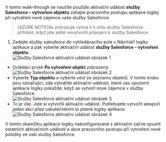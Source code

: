 V tomto walk-through se naučíte použijte aktivační událost **služby Salesforce – vytvoření objektu** zahajte pracovního postupu aplikace logiky při vytváření nové zájemce vaše služby Salesforce.

>[AZURE.NOTE]Se zobrazuje výzva k k účtu služby Salesforce přihlásit, když jste ještě nevytvořili *připojení* k služby Salesforce.  

1. Zadejte *služby salesforce* do vyhledávacího pole v Návrháři logiky aplikace a pak vyberte aktivační událost **služby Salesforce – vytvoření objektu** .  
![Služby Salesforce aktivační událost obrázek 1](./media/connectors-create-api-salesforce/trigger-1.png)   
- Ovládací prvek **Po vytvoření objekt** zobrazený.  
![Služby Salesforce aktivační událost obrázek 2](./media/connectors-create-api-salesforce/trigger-2.png)   
- Vyberte **Typ objektu** a vyberte *vést* ze seznamu objektů. V tomto kroku jsou označující, zda vytváříte aktivační události, které vás upozorní aplikace logiky pokaždé, když se vytvoří nové zájemce v služby Salesforce.   
![Služby Salesforce aktivační událost obrázek 3](./media/connectors-create-api-salesforce/trigger-3.png)   
- To je vše. Jste si vytvořili aktivační událost. Potřebujete vytvořit alespoň jeden akci před uskutečněním to platné logiky aplikace.    
![Služby Salesforce aktivační událost obrázek 4](./media/connectors-create-api-salesforce/trigger-4.png)   

V tomto okamžiku aplikace logiky nakonfigurované s aktivační začne spustit ostatních aktivačních událostí a akce pracovního postupu při vytvoření nové položky ve vaší služby Salesforce.  